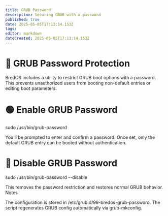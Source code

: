 ```yaml
---
title: GRUB Password
description: Securing GRUB with a password
published: true
date: 2025-05-05T17:13:14.153Z
tags: 
editor: markdown
dateCreated: 2025-05-05T17:13:14.153Z
---
```


# 🔐 GRUB Password Protection

BredOS includes a utility to restrict GRUB boot options with a password.
This prevents unauthorized users from booting non-default entries or editing boot parameters.

# 🟢 Enable GRUB Password

sudo /usr/bin/grub-password

You’ll be prompted to enter and confirm a password.
Once set, only the default GRUB entry can be booted without authentication.

# 🔴 Disable GRUB Password

sudo /usr/bin/grub-password --disable

This removes the password restriction and restores normal GRUB behavior.
Notes

The configuration is stored in /etc/grub.d/99-bredos-grub-password.
The script regenerates GRUB config automatically via grub-mkconfig.